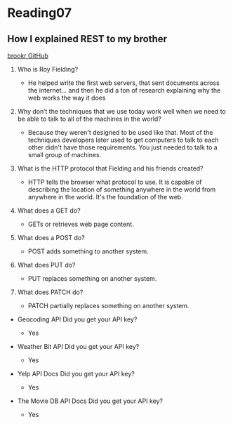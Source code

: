 # Reading07

## How I explained REST to my brother

  [brookr GitHub](https://gist.github.com/brookr/5977550)

1. Who is Roy Fielding?
    - He helped write the first web servers, that sent documents across the internet… and then he did a ton of research explaining why the web works the way it does

2. Why don’t the techniques that we use today work well when we need to be able to talk to all of the machines in the world?
    - Because they weren't designed to be used like that. Most of the techniques developers later used to get computers to talk to each other didn't have those requirements. You just needed to talk to a small group of machines.

3. What is the HTTP protocol that Fielding and his friends created?
    - HTTP tells the browser what protocol to use. It is capable of describing the location of something anywhere in the world from anywhere in the world. It's the foundation of the web.

4. What does a GET do?
    - GETs or  retrieves web page content.

5. What does a POST do?
    - POST adds something to another system.

6. What does PUT do?
    - PUT replaces something on another system.

7. What does PATCH do?
    - PATCH partially replaces something on another system.

- Geocoding API
Did you get your API key?
    - Yes

- Weather Bit API
Did you get your API key?
    - Yes

- Yelp API Docs
Did you get your API key?
    - Yes
- The Movie DB API Docs
Did you get your API key?
    - Yes